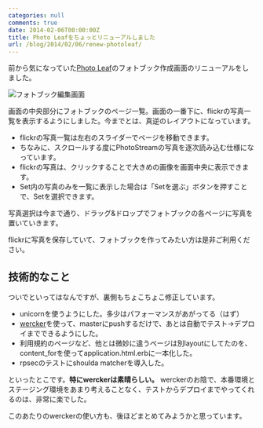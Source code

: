```yaml
---
categories: null
comments: true
date: 2014-02-06T00:00:00Z
title: Photo Leafをちょっとリニューアルしました
url: /blog/2014/02/06/renew-photoleaf/
---
```


前から気になっていた[Photo Leaf](http://www.photo-leaf.com)のフォトブック作成画面のリニューアルをしました。

![フォトブック編集画面](/images/20140206/photoleaf.png)

画面の中央部分にフォトブックのページ一覧。画面の一番下に、flickrの写真一覧を表示するようにしました。今までとは、真逆のレイアウトになっています。

- flickrの写真一覧は左右のスライダーでページを移動できます。
- ちなみに、スクロールする度にPhotoStreamの写真を逐次読み込む仕様になっています。
- flickrの写真は、クリックすることで大きめの画像を画面中央に表示できます。
- Set内の写真のみを一覧に表示した場合は「Setを選ぶ」ボタンを押すことで、Setを選択できます。

写真選択は今まで通り、ドラッグ&ドロップでフォトブックの各ページに写真を置いていきます。

flickrに写真を保存していて、フォトブックを作ってみたい方は是非ご利用ください。

## 技術的なこと

ついでといってはなんですが、裏側もちょこちょこ修正しています。

- unicornを使うようにした。多少はパフォーマンスがあがってる（はず）
- [wercker](http://wercker.com/)を使って、masterにpushするだけで、あとは自動でテスト->デプロイまでできるようにした。
- 利用規約のページなど、他とは微妙に違うページは別layoutにしてたのを、content_forを使ってapplication.html.erbに一本化した。
- rpsecのテストにshoulda matcherを導入した。

といったとこです。**特にwerckerは素晴らしい。** werckerのお陰で、本番環境とステージング環境をあまり考えることなく、テストからデプロイまでやってくれるのは、非常に楽でした。

このあたりのwerckerの使い方も、後ほどまとめてみようかと思っています。
